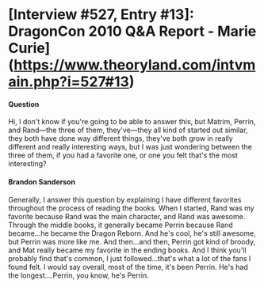# [Interview #527, Entry #13]: DragonCon 2010 Q&A Report - Marie Curie](https://www.theoryland.com/intvmain.php?i=527#13)

#### Question

Hi, I don't know if you're going to be able to answer this, but Matrim, Perrin, and Rand—the three of them, they've—they all kind of started out similar, they both have done way different things, they've both grow in really different and really interesting ways, but I was just wondering between the three of them, if you had a favorite one, or one you felt that's the most interesting?

#### Brandon Sanderson

Generally, I answer this question by explaining I have different favorites throughout the process of reading the books. When I started, Rand was my favorite because Rand was the main character, and Rand was awesome. Through the middle books, it generally became Perrin because Rand became...he became the Dragon Reborn. And he's cool, he's still awesome, but Perrin was more like me. And then...and then, Perrin got kind of broody, and Mat really became my favorite in the ending books. And I think you'll probably find that's common, I just followed...that's what a lot of the fans I found felt. I would say overall, most of the time, it's been Perrin. He's had the longest....Perrin, you know, he's Perrin.


